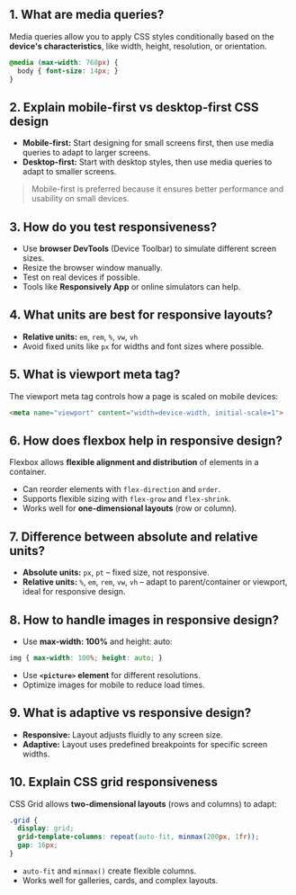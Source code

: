 ## 1. What are media queries?

Media queries allow you to apply CSS styles conditionally based on the **device's characteristics**, like width, height, resolution, or orientation.

```css
@media (max-width: 768px) {
  body { font-size: 14px; }
}
```

## 2. Explain mobile-first vs desktop-first CSS design

* **Mobile-first:** Start designing for small screens first, then use media queries to adapt to larger screens.
* **Desktop-first:** Start with desktop styles, then use media queries to adapt to smaller screens.

> Mobile-first is preferred because it ensures better performance and usability on small devices.

## 3. How do you test responsiveness?

* Use **browser DevTools** (Device Toolbar) to simulate different screen sizes.
* Resize the browser window manually.
* Test on real devices if possible.
* Tools like **Responsively App** or online simulators can help.

## 4. What units are best for responsive layouts?

* **Relative units:** `em`, `rem`, `%`, `vw`, `vh`
* Avoid fixed units like `px` for widths and font sizes where possible.

## 5. What is viewport meta tag?

The viewport meta tag controls how a page is scaled on mobile devices:

```html
<meta name="viewport" content="width=device-width, initial-scale=1">
```

## 6. How does flexbox help in responsive design?

Flexbox allows **flexible alignment and distribution** of elements in a container.

* Can reorder elements with `flex-direction` and `order`.
* Supports flexible sizing with `flex-grow` and `flex-shrink`.
* Works well for **one-dimensional layouts** (row or column).

## 7. Difference between absolute and relative units?

* **Absolute units:** `px`, `pt` – fixed size, not responsive.
* **Relative units:** `%`, `em`, `rem`, `vw`, `vh` – adapt to parent/container or viewport, ideal for responsive design.

## 8. How to handle images in responsive design?

* Use **max-width: 100%** and height: auto:

```css
img { max-width: 100%; height: auto; }
```

* Use **`<picture>` element** for different resolutions.
* Optimize images for mobile to reduce load times.

## 9. What is adaptive vs responsive design?

* **Responsive:** Layout adjusts fluidly to any screen size.
* **Adaptive:** Layout uses predefined breakpoints for specific screen widths.

## 10. Explain CSS grid responsiveness

CSS Grid allows **two-dimensional layouts** (rows and columns) to adapt:

```css
.grid {
  display: grid;
  grid-template-columns: repeat(auto-fit, minmax(200px, 1fr));
  gap: 16px;
}
```

* `auto-fit` and `minmax()` create flexible columns.
* Works well for galleries, cards, and complex layouts.
